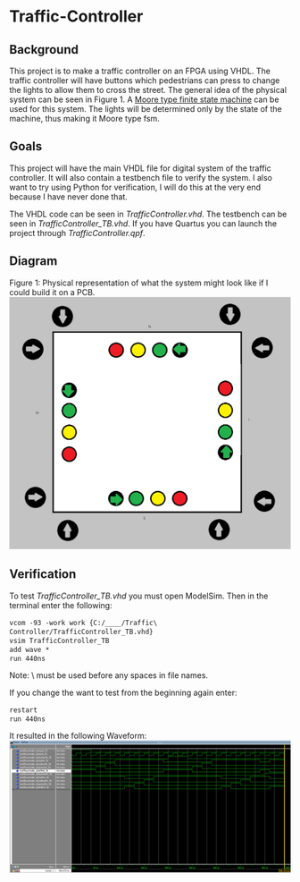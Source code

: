 # Traffic-Controller

## Background
This project is to make a traffic controller on an FPGA using VHDL. The traffic controller will have buttons which pedestrians can press to change the lights to allow them to cross the street. The general idea of the physical system can be seen in Figure 1. A [Moore type finite state machine](https://en.wikipedia.org/wiki/Moore_machine) can be used for this system. The lights will be determined only by the state of the machine, thus making it Moore type fsm.

## Goals
This project will have the main VHDL file for digital system of the traffic controller. It will also contain a testbench file to verify the system. I also want to try using Python for verification, I will do this at the very end because I have never done that.

The VHDL code can be seen in *TrafficController.vhd*.
The testbench can be seen in *TrafficController_TB.vhd*.
If you have Quartus you can launch the project through *TrafficController.qpf*.

## Diagram
Figure 1: Physical representation of what the system might look like if I could build it on a PCB.
![](Diagram.png)

## Verification
To test *TrafficController_TB.vhd* you must open ModelSim. Then in the terminal enter the following:

```
vcom -93 -work work {C:/____/Traffic\ Controller/TrafficController_TB.vhd}
vsim TrafficController_TB
add wave *
run 440ns
```
Note: \ must be used before any spaces in file names.

If you change the want to test from the beginning again enter:

```
restart
run 440ns
```

It resulted in the following Waveform:
![](ModelSim.png)